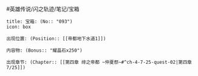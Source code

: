 #英雄传说/闪之轨迹/笔记/宝箱
```ad-quote
title: 宝箱: (No:: "093")
icon: box

出现位置: (Position:: [[帝都地下水道1]])

内容物: (Bonus:: "耀晶石x250")

出现章节: (Chapter:: [[第四章 绯之帝都 ~仲夏祭~#^ch-4-7-25-quest-02|第四章7/25]])

```
